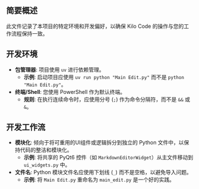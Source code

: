 ## 简要概述
此文件记录了本项目的特定环境和开发偏好，以确保 Kilo Code 的操作与您的工作流程保持一致。

## 开发环境
- **包管理器**: 项目使用 `uv` 进行依赖管理。
  - **示例**: 启动项目应使用 `uv run python "Main Edit.py"` 而不是 `python "Main Edit.py"`。
- **终端/Shell**: 您使用 PowerShell 作为默认终端。
  - **规则**: 在执行连续命令时，应使用分号 (`;`) 作为命令分隔符，而不是 `&&` 或 `&`。

## 开发工作流
- **模块化**: 倾向于将可重用的UI组件或逻辑拆分到独立的 Python 文件中，以保持代码的整洁和模块化。
  - **示例**: 将共享的 PyQt6 控件（如 `MarkdownEditorWidget`）从主文件移动到 `ui_widgets.py` 中。
- **文件名**: Python 模块文件名应使用下划线 (`_`) 而不是空格，以避免导入问题。
  - **示例**: 将 `Main Edit.py` 重命名为 `main_edit.py` 是一个好的实践。